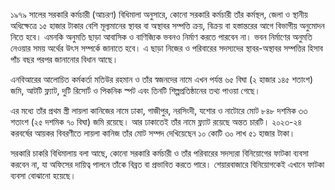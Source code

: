 ১৯৭৯ সালের সরকারি কর্মচারী (আচরণ) বিধিমালা অনুসারে, কোনো সরকারি কর্মচারী তাঁর কর্মস্থল, জেলা ও স্থানীয় অধিক্ষেত্রে ১৫ হাজার টাকার বেশি মূল্যমানের স্থাবর বা অস্থাবর সম্পত্তি ক্রয়, বিক্রয় বা হস্তান্তরের আগে বিভাগীয় অনুমোদন নিতে হবে। এমনকি অনুমতি ছাড়া আবাসিক ও বাণিজ্যিক ভবনও নির্মাণ করতে পারবেন না। ভবন নির্মাণের অনুমতি নেওয়ার সময় অর্থের উৎস সম্পর্কে জানাতে হবে। এ ছাড়া নিজের ও পরিবারের সদস্যদের স্থাবর-অস্থাবর সম্পত্তির হিসাব পাঁচ বছর পরপর জানানোর বিধান আছে।

এনবিআরের আলোচিত কর্মকর্তা মতিউর রহমান ও তাঁর স্বজনদের নামে এখন পর্যন্ত ৬৫ বিঘা (২ হাজার ১৪৫ শতাংশ) জমি, আটটি ফ্ল্যাট, দুটি রিসোর্ট ও পিকনিক স্পট এবং তিনটি শিল্পপ্রতিষ্ঠানের তথ্য পাওয়া গেছে।

এর মধ্যে তাঁর প্রথম স্ত্রী লায়লা কানিজের নামে ঢাকা, গাজীপুর, নরসিংদী, যশোর ও নাটোরে মোট ৮৪৮ দশমিক ৩৩ শতাংশ (২৫ দশমিক ৭০ বিঘা) জমি রয়েছে। আর ঢাকাতেই তাঁর নামে ফ্ল্যাট রয়েছে অন্তত চারটি। ২০২৩-২৪ করবর্ষের আয়কর বিবরণীতে লায়লা কানিজ তাঁর মোট সম্পদ দেখিয়েছেন ১০ কোটি ৩০ লাখ ৫১ হাজার টাকা।

সরকারি চাকরি বিধিমালায় বলা আছে, কোনো সরকারি কর্মচারী ও তাঁর পরিবারের সদস্যরা বিনিয়োগের ফাটকা ব্যবসা করবেন না, যা অফিসের দায়িত্ব পালনে তাঁকে বিব্রত বা প্রভাবিত করতে পারে। শেয়ারবাজারে বিনিয়োগকেই এখানে ফাটকা ব্যবসা বোঝানো হয়েছে।
